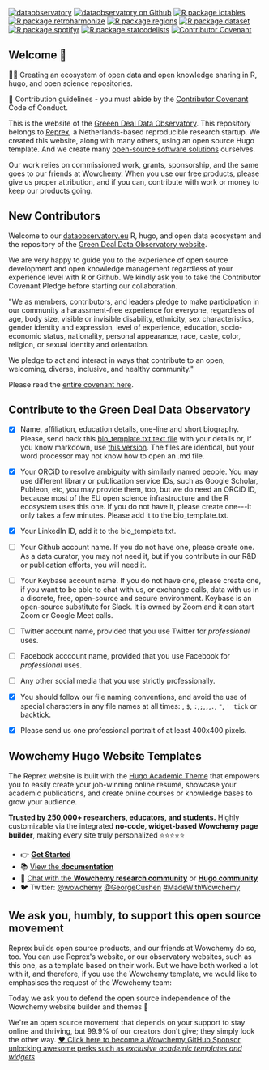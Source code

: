 [![dataobservatory](https://img.shields.io/badge/ecosystem-dataobservatory.eu-3EA135.svg)](https://dataobservatory.eu/)
[![dataobservatory on
Github](https://img.shields.io/badge/github-dataobservatory.eu-6e5494.svg)](https://github.com/dataobservatory-eu/)
[![R package
iotables](https://img.shields.io/badge/R-iotables-4EC0E4.svg)](https://iotables.dataobservatory.eu)
[![R package
retroharmonize](https://img.shields.io/badge/R-retroharmonize-007CBB.svg)](https://iotables.dataobservatory.eu)
[![R package
regions](https://img.shields.io/badge/R-regions-00843A.svg)](https://regions.dataobservatory.eu)
[![R package
dataset](https://img.shields.io/badge/R-dataset-E4007F.svg)](https://dataset.dataobservatory.eu)
[![R package
spotifyr](https://img.shields.io/badge/R-spotifyr-1db954.svg)](https://www.rcharlie.com/spotifyr)
[![R package
statcodelists](https://img.shields.io/badge/R-statcodelists-lightgrey.svg)](https://statcodelists.dataobservatory.eu)
[![Contributor
Covenant](https://img.shields.io/badge/ethics-Contributor%20Covenant-680171.svg)](https://dataobservatory.eu/)

## Welcome 👋

🙋‍♀️ Creating an ecosystem of open data and open knowledge sharing in R, hugo, and open science repositories.

🌈 Contribution guidelines - you must abide by the [Contributor Covenant](https://www.contributor-covenant.org/version/2/1/code_of_conduct/) Code of Conduct.

This is the website of the [Greeen Deal Data Observatory](https://greendeal.dataobservatory.eu/). This repository belongs to [Reprex](https://reprex.nl/), a Netherlands-based reproducible research startup.  We created this website, along with many others, using an open source Hugo template. And we create many [open-source software solutions](https://reprex.nl/software/) ourselves.

Our work relies on commissioned work, grants, sponsorship, and the same goes to our friends at [Wowchemy](#wowchemy).  When you use our free products, please give us proper attribution, and if you can, contribute with work or money to keep our products going. 

## New Contributors

Welcome to our [dataobservatory.eu](https://github.com/dataobservatory-eu/) R, hugo, and open data ecosystem and the repository of the [Green Deal Data Observatory website](https://greendeal.dataobservatory.eu/).

We are very happy to guide you to the experience of open source development and open knowledge management regardless of your experience level with R or Github. We kindly ask you to take the Contributor Covenant Pledge before starting our collaboration.

"We as members, contributors, and leaders pledge to make participation in our community a harassment-free experience for everyone, regardless of age, body size, visible or invisible disability, ethnicity, sex characteristics, gender identity and expression, level of experience, education, socio-economic status, nationality, personal appearance, race, caste, color, religion, or sexual identity and orientation.

We pledge to act and interact in ways that contribute to an open, welcoming, diverse, inclusive, and healthy community." 

Please read the [entire covenant here](https://www.contributor-covenant.org/version/2/1/code_of_conduct/).

## Contribute to the Green Deal Data Observatory

- [x]  Name, affiliation, education details, one-line and short biography. Please, send back this [bio_template.txt text file](https://raw.githubusercontent.com/dataobservatory-eu/new-contributors/main/biography/bio_template.txt) with your details or, if you know markdown, use [this version](https://github.com/dataobservatory-eu/new-contributors/blob/main/biography/_index.md). The files are identical, but your word processor may not know how to open an .md file.
- [x] Your [ORCiD](https://orcid.org/) to resolve ambiguity with similarly named people. You may use different library or publication service IDs, such as Google Scholar, Publeon, etc, you may provide them, too, but we do need an ORCiD ID, because most of the EU open science infrastructure and the R ecosystem uses this one. If you do not have it, please create one---it only takes a few minutes. Please add it to the bio_template.txt.
- [x] Your LinkedIn ID, add it to the bio_template.txt.
- [ ] Your Github account name. If you do not have one, please create one. As a data curator, you may not need it, but if you contribute in our R&D or publication efforts, you will need it.
- [ ] Your Keybase account name. If you do not have one, please create one, if you want to be able to chat with us, or exchange calls, data with us in a discrete, free, open-source and secure environment. Keybase is an open-source substitute for Slack. It is owned by Zoom and it can start Zoom or Google Meet calls.
- [ ] Twitter account name, provided that you use Twitter for _professional_ uses.
- [ ] Facebook acccount name, provided that you use Facebook for _professional_ uses.
- [ ] Any other social media that you use strictly professionally.
- [x] You should follow our file naming conventions, and avoid the use of special characters in any file names at all times: <space>, `$`, `:`,`;`,`,`,`.`, `"`, `' tick` or backtick. 
- [x] Please send us one professional portrait of at least 400x400 pixels. 


## Wowchemy Hugo Website Templates

The Reprex website is built with the [Hugo Academic Theme](https://github.com/wowchemy/starter-hugo-academic) that empowers you to easily create your job-winning online resumé, showcase your academic publications, and create online courses or knowledge bases to grow your audience.

️**Trusted by 250,000+ researchers, educators, and students.** Highly customizable via the integrated **no-code, widget-based Wowchemy page builder**, making every site truly personalized ⭐⭐⭐⭐⭐
- 👉 [**Get Started**](https://wowchemy.com/hugo-themes/)
- 📚 [View the **documentation**](https://wowchemy.com/docs/)
- 💬 [Chat with the **Wowchemy research community**](https://discord.gg/z8wNYzb) or [**Hugo community**](https://discourse.gohugo.io)
- 🐦 Twitter: [@wowchemy](https://twitter.com/wowchemy) [@GeorgeCushen](https://twitter.com/GeorgeCushen) [#MadeWithWowchemy](https://twitter.com/search?q=%23MadeWithWowchemy&src=typed_query)

## We ask you, humbly, to support this open source movement

Reprex builds open source products, and our friends at Wowchemy do so, too.  You can use Reprex's website, or our observatory websites, such as this one, as a template based on their work.  But we have both worked a lot with it, and therefore, if you use the Wowchemy template, we would like to emphasises the request of the Wowchemy team:

Today we ask you to defend the open source independence of the Wowchemy website builder and themes 🐧

We're an open source movement that depends on your support to stay online and thriving, but 99.9% of our creators don't give; they simply look the other way. [❤️ Click here to become a Wowchemy GitHub Sponsor, unlocking awesome perks such as _exclusive academic templates and widgets_](https://github.com/sponsors/gcushen)
